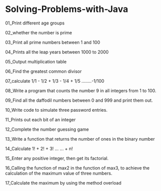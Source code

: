 # Solving-Problems-with-Java

01_Print different age groups

02_whether the number is prime

03_Print all prime numbers between 1 and 100

04_Prints all the leap years between 1000 to 2000

05_Output multiplication table

06_Find the greatest common divisor

07_calculate 1/1 - 1/2 + 1/3 - 1/4 + 1/5 ........-1/100

08_Write a program that counts the number 9 in all integers from 1 to 100.

09_Find all the daffodil numbers between 0 and 999 and print them out.

10_Write code to simulate three password entries.

11_Prints out each bit of an integer

12_Complete the number guessing game

13_Write a function that returns the number of ones in the binary number

14_Calculate 1! + 2! + 3! ... ... + n!

15_Enter any positive integer, then get its factorial.

16_Calling the function of max2 in the function of max3, to achieve the calculation of the maximum value of three numbers.

17_Calculate the maximum by using the method overload


